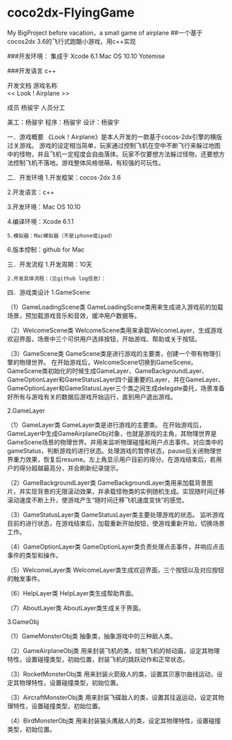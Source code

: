 # coco2dx-FlyingGame
My BigProject before vacation，a small game of airplane
##一个基于cocos2dx 3.6的飞行式跑酷小游戏，用c++实现

###开发环境：
集成于 Xcode 6.1
Mac OS 10.10 Yotemise

###开发语言
c++

开发文档
游戏名称	
<< Look ! Airplane >>

成员	杨骏宇
人员分工	



美工：杨骏宇
程序：杨骏宇
设计：杨骏宇


一．游戏概要
《Look！Airplane》是本人开发的一款基于cocos-2dx引擎的横版过关游戏。
游戏的设定相当简单，玩家通过控制飞机在空中不断飞行来躲过地图中的怪物，并且飞机一定程度会自由落体。玩家不仅要想方法躲过怪物，还要想方法控制飞机不落地。游戏整体风格很萌，有较强的可玩性。

二．开发环境
    1.开发框架：cocos-2dx 3.6

2.开发语言：c++

3.开发环境：Mac OS 10.10 

4.编译环境：Xcode 6.1.1
    
    5.模拟器：Mac模拟器（不是iphone或ipad）

6.版本控制：github for Mac


三．开发流程
    1.开发周期：10天

    2.开发具体流程：（见github log信息）：
 
 



四．游戏类设计
1.GameScene
 
（1）GameLoadingScene类
 GameLoadingScene类用来生成进入游戏前的加载场景，预加载游戏音乐和音效，缓冲用户数据等。
 

（2）WelcomeScene类
 WelcomeScene类用来承载WelcomeLayer，生成游戏欢迎界面，场景中三个可供用户选择按钮，开始游戏、帮助或关于按钮。
 
（3）GameScene类
GameScene类是进行游戏的主要类，创建一个带有物理引擎的物理世界。
在开始游戏后，WelcomeScene切换到GameScene。GameScene类初始化的时候生成GameLayer、GameBackgroundLayer、GameOptionLayer和GameStatusLayer四个最重要的Layer，并在GameLayer、GameOptionLayer和GameStatusLayer三个类之间生成delegate委托，场景准备好所有与游戏有关的数据后游戏开始运行，直到用户退出游戏。
 

















2.GameLayer
 


（1）GameLayer类
GameLayer类是进行游戏的主要类。
在开始游戏后，GameLayer中生成GameAirplaneObj对象，也就是游戏的主角，其物理世界是GameScene场景的物理世界。并用来监听物理碰撞和用户点击事件。对应类中的gameStatus，判断游戏的进行状态。处理游戏的暂停状态，pause后关闭物理世界重力效果，恢复后resume。左上角显示用户目前的得分。在游戏结束后，若用户的得分超越最高分，并会刷新纪录提示。
  
（2）GameBackgroundLayer类
GameBackgroundLayer类用来加载背景图片，并实现背景的无限滚动效果，并承载怪物类的实例随机生成。实现随时间迁移滚动速度不断上升，使游戏产生“随时间迁移飞机速度变快”的感觉。

（3）GameStatusLayer类
GameStatusLayer类主要处理游戏的状态。
监听游戏目前的进行状态，在游戏结束后，加载重新开始按钮，使游戏重新开始，切换场景工作。

（4）GameOptionLayer类
     GameOptionLayer类负责处理点击事件，并响应点击事件的类型和操作。

（5）WelcomeLayer类
WelcomeLayer类生成欢迎界面，三个按钮以及对应按钮的触发事件。

（6）HelpLayer类
HelpLayer类生成帮助界面。
 

（7）AboutLayer类
AboutLayer类生成关于界面。
 



















3.GameObj
 

（1）GameMonsterObj类
抽象类，抽象游戏中的三种敌人类。

（2）GameAirplaneObj类
用来封装飞机的类，绘制飞机的帧动画，设定其物理特性，设置碰撞类型，初始位置，封装飞机的跳跃动作和正常状态。
 
（3）RocketMonsterObj类
用来封装火箭敌人的类，设置其贝塞尔曲线运动，设定其物理特性，设置碰撞类型，初始位置。
                           

（3）AircraftMonsterObj类
     用来封装飞碟敌人的类，设置其往返运动，设定其物理特性，设置碰撞类型，初始位置。
                     

（4）BirdMonsterObj类
     用来封装猫头鹰敌人的类，设定其物理特性，设置碰撞类型，初始位置。

 



